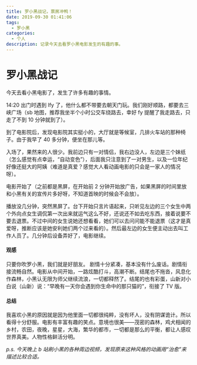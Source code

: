 ```yaml
---
title: 罗小黑战记，票房冲鸭！
date: 2019-09-30 01:41:06
tags:
  - 罗小黑
categories:
  - 个人
description: 记录今天去看罗小黑电影发生的有趣的事。
---
```

# 罗小黑战记

今天去看小黑电影了，发生了许多有趣的事情。

14:20 出门时遇到 lfy 了，他什么都不带要去朝天门玩。我们刚好顺路，都要去三峡广场（sb 地图，推荐我坐半个小时公交车绕路去，幸好 fy 提醒了我走路去，只走了不到 10 分钟就到了）。

到了电影院后，发现电影院其实挺小的，大厅就是等候室，几排火车站的那种椅子。由于我早了 40 多分钟，便坐在那儿等。

入场了，果然来的人很少。我前边只有一对情侣，我右边没人，左边是三个妹纸（怎么感觉有点幸运，“自动变色”），后面我只注意到了一对男生，以及一位年纪好像还挺大的阿姨（难道是真爱？感觉大人看动画电影的只会是一家人的情况呀）。

电影开始了（之前都是黑屏，在开始前 2 分钟开始放广告，如果黑屏的时间里放和小黑有关的宣传片多好呀，不知道首映的时候会不会放）。

播放没几分钟，突然黑屏了。台下开始只言片语起来，只听见左边的三个女生中两个外向点女生调侃第一次出来就运气这么不好，还说还不如去吃东西，接着说要不要去退票。不过中间的女生说她还想看看，她们可以去问问能不能退票（这才是真爱呀，推断应该是她安利她们两个过来看的）。然后最左边的女生便主动出去叫工作人员了。几分钟后设备弄好了，电影继续。

#### 观感

只要你吹罗小黑，我们就是好朋友。
剧情十分紧凑，基本没有什么废话。剧情衔接流畅自然。电影从中间开始，一路炫酷打斗，高潮不断。结尾也不拖沓，风息化作森林，小黑认无限为师父继续流浪，一切都释然了。结尾的也有彩蛋，山新对小白说（山新）说：“早晚有一天你会遇到你生命中的那只猫的”，衔接了 TV 版。

#### 总结

我喜欢小黑的原因就是因为他里面一切都很纯粹，没有坏人，没有阴谋诡计。所以看得十分舒服。电影有丰富有趣的笑点。意境也很美——茂密的森林，鸡犬相闻的乡村，农田，夜晚，星星，大海，繁华的都市，一切都是那么的平衡，都让人感叹世界真美。人物性格鲜活分明。

*p.s. 今天晚上 b 站刷小黑的各种周边视频，发现原来这种风格的动画用“治愈”来描述比较合适。*
